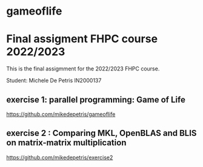 # gameoflife

# Final assigment FHPC course 2022/2023

This is the final assigmment for the 2022/2023 FHPC course.

Student: Michele De Petris IN2000137

## exercise 1:  parallel  programming: Game of Life
https://github.com/mikedepetris/gameoflife

## exercise 2 : Comparing MKL, OpenBLAS and BLIS on matrix-matrix multiplication 
https://github.com/mikedepetris/exercise2

